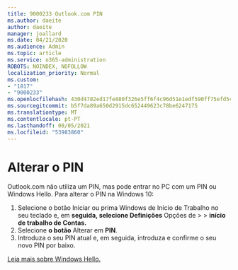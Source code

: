 ```yaml
---
title: 9000233 Outlook.com PIN
ms.author: daeite
author: daeite
manager: joallard
ms.date: 04/21/2020
ms.audience: Admin
ms.topic: article
ms.service: o365-administration
ROBOTS: NOINDEX, NOFOLLOW
localization_priority: Normal
ms.custom:
- "1817"
- "9000233"
ms.openlocfilehash: 430d4782ed17fe880f326e5ff6f4c96d51e1edf590ff75efd5ce59fe4ee1c379
ms.sourcegitcommit: b5f7da89a650d2915dc652449623c78be6247175
ms.translationtype: MT
ms.contentlocale: pt-PT
ms.lasthandoff: 08/05/2021
ms.locfileid: "53983860"
---
```

# <a name="change-your-pin"></a>Alterar o PIN

Outlook.com não utiliza um PIN, mas pode entrar no PC com um PIN ou Windows Hello. Para alterar o PIN na Windows 10:

1. Selecione o botão Iniciar ou prima Windows de Início de Trabalho no seu teclado e, em **seguida, selecione Definições** Opções de  >    >  **início de trabalho de Contas.**
2. Selecione **o botão** Alterar em **PIN**.
3. Introduza o seu PIN atual e, em seguida, introduza e confirme o seu novo PIN por baixo.

[Leia mais sobre Windows Hello.](https://support.microsoft.com/help/17215/)